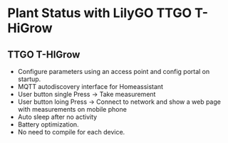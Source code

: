 # Plant Status with LilyGO TTGO T-HiGrow
## TTGO T-HIGrow 
+ Configure parameters using an access point and config portal on startup.
+ MQTT autodiscovery interface for Homeassistant
+ User button single Press -> Take measurement
+ User button loing Press -> Connect to network and show a web page with measurements on mobile phone
+ Auto sleep after no activity
+ Battery optimization.
+ No need to compile for each device. 
